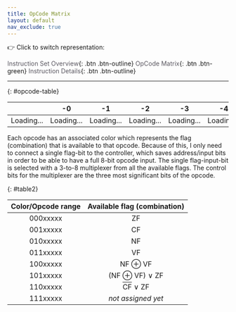 ```yaml
---
title: OpCode Matrix
layout: default
nav_exclude: true
---
```


:point_right: Click to switch representation:

[Instruction Set Overview](./overview.html){: .btn .btn-outline}
[OpCode Matrix](./opcode-matrix.html){: .btn .btn-green}
[Instruction Details](./details.html){: .btn .btn-outline}

---

{: #opcode-table}

|            |     -0     |     -1     |     -2     |     -3     |     -4     |     -5     |     -6     |     -7     |     -8     |     -9     |     -A     |     -B     |     -C     |     -D     |     -E     |     -F     |
| :--------: | :--------: | :--------: | :--------: | :--------: | :--------: | :--------: | :--------: | :--------: | :--------: | :--------: | :--------: | :--------: | :--------: | :--------: | :--------: | :--------: |
| Loading... | Loading... | Loading... | Loading... | Loading... | Loading... | Loading... | Loading... | Loading... | Loading... | Loading... | Loading... | Loading... | Loading... | Loading... | Loading... | Loading... |

Each opcode has an associated color which represents the flag (combination) that is available to that opcode.
Because of this, I only need to connect a single flag-bit to the controller, which saves address/input bits in order to be able to have a full 8-bit opcode input.
The single flag-input-bit is selected with a 3-to-8 multiplexer from all the available flags. The control bits for the multiplexer are the three most significant bits of the opcode.

{: #table2}

| Color/Opcode range |                Available flag (combination)                |
| :----------------: | :--------------------------------------------------------: |
|      000xxxxx      |                             ZF                             |
|      001xxxxx      |                             CF                             |
|      010xxxxx      |                             NF                             |
|      011xxxxx      |                             VF                             |
|      100xxxxx      |                       NF &oplus; VF                        |
|      101xxxxx      |                  (NF &oplus; VF) &or; ZF                   |
|      110xxxxx      | <span style="text-decoration: overline;">CF</span> &or; ZF |
|      111xxxxx      |                 <i> not assigned yet </i>                  |

<style>
 :root {
   --color1: #ff000060;
   --color2: #ffe60060;
   --color3: #0055ff60;
   --color4: #09ff0060;
   --color5: #7a521b60;
   --color6: #ff00ff60;
   --color7: #00ddff60;
   --color8: #ff910060;
   --matrix-hover-color: #ffffff;
 }

 #opcode-table th,
 #opcode-table td {
  min-width: 0rem;
  padding: 0rem;
  margin: 0rem; 
  border-width: 1px;
  border-color: black;
 }

 #opcode-table th {
    background: #D6D6FF;
    height: 30px;
 }

 a:link {
  color: #5c5962;
  text-decoration: none;
 }

 #opcode-table thead th {
  border-width: 1px;
  border-color: black;
 }

 #opcode-table {
  line-height: 1.5;
  border-spacing: 0px; 
  width: 100%;
 }

 #opcode-table th:not(:first-child),
 #opcode-table td:not(:first-child) {
  min-width: 40px;
  width: 6.25%;
 }

 #opcode-table td:not(:first-child) {
  height: 40px;
 }

 #opcode-table tr:nth-child(1),
 #opcode-table tr:nth-child(2),
 #table2 tr:nth-child(1) td:first-child {
  background-color: var(--color1);
 }

 #opcode-table tr:nth-child(3),
 #opcode-table tr:nth-child(4),
 #table2 tr:nth-child(2) td:first-child {
  background-color: var(--color2);
 }

 #opcode-table tr:nth-child(5),
 #opcode-table tr:nth-child(6),
 #table2 tr:nth-child(3) td:first-child {
  background-color: var(--color3);
 }

 #opcode-table tr:nth-child(7),
 #opcode-table tr:nth-child(8),
 #table2 tr:nth-child(4) td:first-child {
  background-color: var(--color4);
 }

 #opcode-table tr:nth-child(9),
 #opcode-table tr:nth-child(10),
 #table2 tr:nth-child(5) td:first-child {
  background-color: var(--color5);
 }

 #opcode-table tr:nth-child(11),
 #opcode-table tr:nth-child(12),
 #table2 tr:nth-child(6) td:first-child {
  background-color: var(--color6);
 }

 #opcode-table tr:nth-child(13),
 #opcode-table tr:nth-child(14),
 #table2 tr:nth-child(7) td:first-child {
  background-color: var(--color7);
 }

 #opcode-table tr:nth-child(15),
 #opcode-table tr:nth-child(16),
 #table2 tr:nth-child(8) td:first-child {
  background-color: var(--color8);
 }

 #opcode-table td:hover {
  background-color: var(--matrix-hover-color);
 }

 #opcode-table td {
   background-color: inherit;
 }

 #opcode-table th:first-child,
 #opcode-table td:first-child {
  position: sticky;
  left: 0;
  z-index: 2;
  background: #D6D6FF;
  font-weight: bold;
 }
</style>

<script type="module" src="../scripts/loadOpcodeMatrixData.js">
